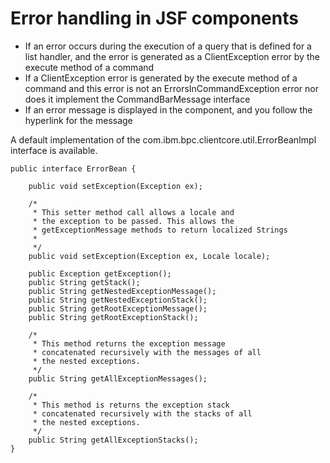 <!-- image -->

# Error handling in JSF components

- If an error occurs during the execution of a query that is defined for
a list handler, and the error is generated as a ClientException error by the execute method
of a command
- If a ClientException error is generated by the execute method
of a command and this error is not an ErrorsInCommandException error
nor does it implement the CommandBarMessage interface
- If an error message is displayed in the component, and you follow the
hyperlink for the message

A default  implementation of the com.ibm.bpc.clientcore.util.ErrorBeanImpl interface
is available.

```
public interface ErrorBean {

    public void setException(Exception ex);
    
    /*
     * This setter method call allows a locale and 
     * the exception to be passed. This allows the 
     * getExceptionMessage methods to return localized Strings
     *
     */
    public void setException(Exception ex, Locale locale);
    
    public Exception getException();
    public String getStack();
    public String getNestedExceptionMessage();
    public String getNestedExceptionStack();
    public String getRootExceptionMessage();
    public String getRootExceptionStack();
    
    /*
     * This method returns the exception message 
     * concatenated recursively with the messages of all 
     * the nested exceptions.
     */
    public String getAllExceptionMessages();
    
    /*
     * This method is returns the exception stack 
     * concatenated recursively with the stacks of all 
     * the nested exceptions.
     */
    public String getAllExceptionStacks();
}
```